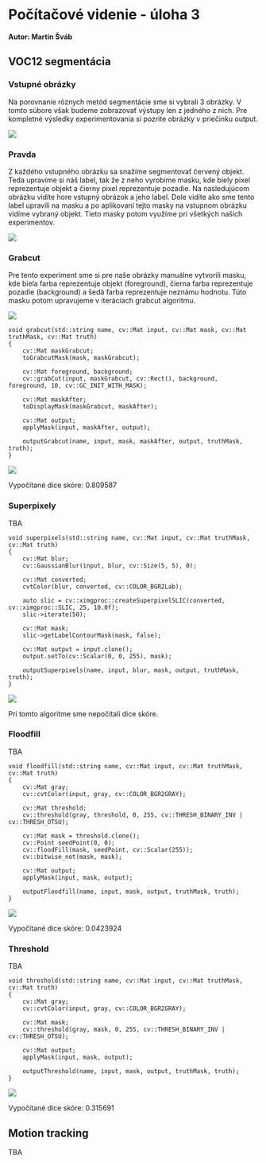 # Počítačové videnie - úloha 3

**Autor: Martin Šváb**

## VOC12 segmentácia

### Vstupné obrázky

Na porovnanie rôznych metód segmentácie sme si vybrali 3 obrázky. V tomto súbore však budeme zobrazovať výstupy len z jedného z nich. Pre kompletné výsledky experimentovania si pozrite obrázky v priečinku output. 

![](input/VOC12/images/2007_000033.jpg)

### Pravda

Z každého vstupného obrázku sa snažíme segmentovať červený objekt. Teda upravíme si náš label, tak že z neho vyrobíme masku, kde biely pixel reprezentuje objekt a čierny pixel reprezentuje pozadie. Na nasledujúcom obrázku vidíte hore vstupný obrázok a jeho label. Dole vidíte ako sme tento label upravili na masku a po aplikovaní tejto masky na vstupnom obrázku vidíme vybraný objekt. Tieto masky potom využíme pri všetkých našich experimentov.

![](output/VOC12/truth/2007_000033.jpg)

### Grabcut

Pre tento experiment sme si pre naše obrázky manuálne vytvorili masku, kde biela farba reprezentuje objekt (foreground), čierna farba reprezentuje pozadie (background) a šedá farba reprezentuje neznámu hodnotu. Túto masku potom upravujeme v iteráciach grabcut algoritmu.

![](input/VOC12/masks/2007_000033.jpg)

	void grabcut(std::string name, cv::Mat input, cv::Mat mask, cv::Mat truthMask, cv::Mat truth)
	{
		cv::Mat maskGrabcut;
		toGrabcutMask(mask, maskGrabcut);

		cv::Mat foreground, background;
		cv::grabCut(input, maskGrabcut, cv::Rect(), background, foreground, 10, cv::GC_INIT_WITH_MASK);

		cv::Mat maskAfter;
		toDisplayMask(maskGrabcut, maskAfter);

		cv::Mat output;
		applyMask(input, maskAfter, output);

		outputGrabcut(name, input, mask, maskAfter, output, truthMask, truth);
	}

![](output/VOC12/grabcut/2007_000033.jpg)

Vypočítané dice skóre: 0.809587

### Superpixely

TBA

	void superpixels(std::string name, cv::Mat input, cv::Mat truthMask, cv::Mat truth)
	{
		cv::Mat blur;
		cv::GaussianBlur(input, blur, cv::Size(5, 5), 0);

		cv::Mat converted;
		cvtColor(blur, converted, cv::COLOR_BGR2Lab);
		
		auto slic = cv::ximgproc::createSuperpixelSLIC(converted, cv::ximgproc::SLIC, 25, 10.0f);
		slic->iterate(50);

		cv::Mat mask;
		slic->getLabelContourMask(mask, false);

		cv::Mat output = input.clone();
		output.setTo(cv::Scalar(0, 0, 255), mask);

		outputSuperpixels(name, input, blur, mask, output, truthMask, truth);
	}

![](output/VOC12/superpixels/2007_000033.jpg)

Pri tomto algoritme sme nepočítali dice skóre.

### Floodfill

TBA

	void floodfill(std::string name, cv::Mat input, cv::Mat truthMask, cv::Mat truth)
	{
		cv::Mat gray;
		cv::cvtColor(input, gray, cv::COLOR_BGR2GRAY);

		cv::Mat threshold;
		cv::threshold(gray, threshold, 0, 255, cv::THRESH_BINARY_INV | cv::THRESH_OTSU);

		cv::Mat mask = threshold.clone();
		cv::Point seedPoint(0, 0);
		cv::floodFill(mask, seedPoint, cv::Scalar(255));
		cv::bitwise_not(mask, mask);

		cv::Mat output;
		applyMask(input, mask, output);

		outputFloodfill(name, input, mask, output, truthMask, truth);
	}

![](output/VOC12/floodfill/2007_000033.jpg)

Vypočítané dice skóre: 0.0423924

### Threshold

TBA

	void threshold(std::string name, cv::Mat input, cv::Mat truthMask, cv::Mat truth)
	{
		cv::Mat gray;
		cv::cvtColor(input, gray, cv::COLOR_BGR2GRAY);

		cv::Mat mask;
		cv::threshold(gray, mask, 0, 255, cv::THRESH_BINARY_INV | cv::THRESH_OTSU);

		cv::Mat output;
		applyMask(input, mask, output);

		outputThreshold(name, input, mask, output, truthMask, truth);
	}

![](output/VOC12/threshold/2007_000033.jpg)

Vypočítané dice skóre: 0.315691

## Motion tracking

TBA
